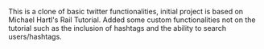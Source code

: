 This is a clone of basic twitter functionalities, initial project is based on Michael Hartl's Rail Tutorial. Added some custom functionalities not on the tutorial such as the inclusion of hashtags and the ability to search users/hashtags.
